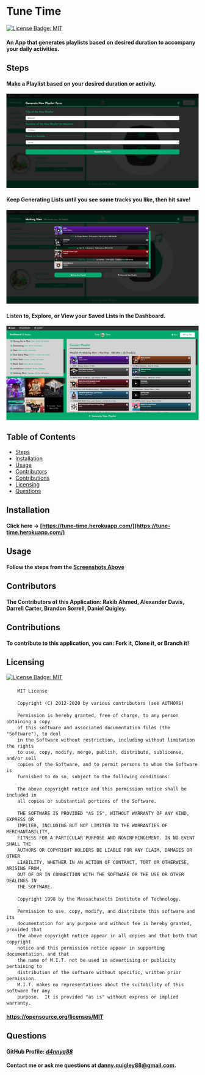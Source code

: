 # Tune Time

  [![License Badge: MIT](https://img.shields.io/badge/License-MIT-blue.svg)](https://opensource.org/licenses/MIT)

  #### An App that generates playlists based on desired duration to accompany your daily activities.

  ## Steps
  #### Make a Playlist based on your desired duration or activity.
  [![Make Playlist](./public/images/generate.jpg)](./public/images/generate.jpg)
  #### Keep Generating Lists until you see some tracks you like, then hit save!
  [![Save Playlist](./public/images/generated.jpg)](./public/images/generated.jpg)
  #### Listen to, Explore, or View your Saved Lists in the Dashboard.
  [![View Playlist](./public/images/dashboardOfficial.jpg)](./public/images/dashboardOfficial.jpg)

  ## Table of Contents  
  * [Steps](#steps)
  * [Installation](#installation)
  * [Usage](#usage) 
  * [Contributors](#contributors)
  * [Contributions](#contributions)
  * [Licensing](#licensing)
  * [Questions](#questions)

  ## Installation
  #### Click here -> [https://tune-time.herokuapp.com/](https://tune-time.herokuapp.com/)
  
  ## Usage
  #### Follow the steps from the [Screenshots Above](#steps)

  ## Contributors
  #### The Contributors of this Application: Rakib Ahmed, Alexander Davis, Darrell Carter, Brandon Sorrell, Daniel Quigley.

  ## Contributions
  #### To contribute to this application, you can: Fork it, Clone it, or Branch it!

  ## Licensing
  [![License Badge: MIT](https://img.shields.io/badge/License-MIT-blue.svg)](https://opensource.org/licenses/MIT)
  #### 
        MIT License

        Copyright (C) 2012-2020 by various contributors (see AUTHORS)

        Permission is hereby granted, free of charge, to any person obtaining a copy
        of this software and associated documentation files (the "Software"), to deal
        in the Software without restriction, including without limitation the rights
        to use, copy, modify, merge, publish, distribute, sublicense, and/or sell
        copies of the Software, and to permit persons to whom the Software is
        furnished to do so, subject to the following conditions:

        The above copyright notice and this permission notice shall be included in
        all copies or substantial portions of the Software.

        THE SOFTWARE IS PROVIDED "AS IS", WITHOUT WARRANTY OF ANY KIND, EXPRESS OR
        IMPLIED, INCLUDING BUT NOT LIMITED TO THE WARRANTIES OF MERCHANTABILITY,
        FITNESS FOR A PARTICULAR PURPOSE AND NONINFRINGEMENT. IN NO EVENT SHALL THE
        AUTHORS OR COPYRIGHT HOLDERS BE LIABLE FOR ANY CLAIM, DAMAGES OR OTHER
        LIABILITY, WHETHER IN AN ACTION OF CONTRACT, TORT OR OTHERWISE, ARISING FROM,
        OUT OF OR IN CONNECTION WITH THE SOFTWARE OR THE USE OR OTHER DEALINGS IN
        THE SOFTWARE.
        
        Copyright 1998 by the Massachusetts Institute of Technology.

        Permission to use, copy, modify, and distribute this software and its
        documentation for any purpose and without fee is hereby granted, provided that
        the above copyright notice appear in all copies and that both that copyright
        notice and this permission notice appear in supporting documentation, and that
        the name of M.I.T. not be used in advertising or publicity pertaining to
        distribution of the software without specific, written prior permission.
        M.I.T. makes no representations about the suitability of this software for any
        purpose.  It is provided "as is" without express or implied warranty.
  #### https://opensource.org/licenses/MIT
  
  ## Questions
  #### GitHub Profile: [*d4nnyq88*](https://github.com/d4nnyq88)
  #### Contact me or ask me questions at [danny.quigley88@gmail.com](mailto:danny.quigley88@gmail.com).
  